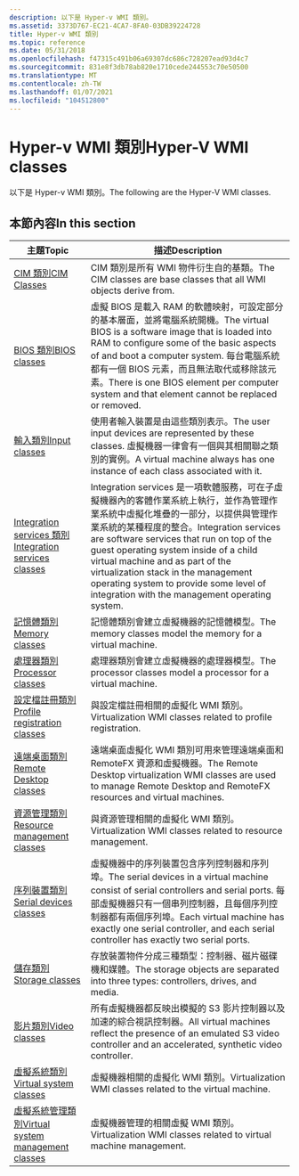 ```yaml
---
description: 以下是 Hyper-v WMI 類別。
ms.assetid: 3373D767-EC21-4CA7-8FA0-03DB39224728
title: Hyper-v WMI 類別
ms.topic: reference
ms.date: 05/31/2018
ms.openlocfilehash: f47315c491b06a69307dc686c728207ead93d4c7
ms.sourcegitcommit: 831e8f3db78ab820e1710cede244553c70e50500
ms.translationtype: MT
ms.contentlocale: zh-TW
ms.lasthandoff: 01/07/2021
ms.locfileid: "104512800"
---
```

# <a name="hyper-v-wmi-classes"></a><span data-ttu-id="8ada0-103">Hyper-v WMI 類別</span><span class="sxs-lookup"><span data-stu-id="8ada0-103">Hyper-V WMI classes</span></span>

<span data-ttu-id="8ada0-104">以下是 Hyper-v WMI 類別。</span><span class="sxs-lookup"><span data-stu-id="8ada0-104">The following are the Hyper-V WMI classes.</span></span>

## <a name="in-this-section"></a><span data-ttu-id="8ada0-105">本節內容</span><span class="sxs-lookup"><span data-stu-id="8ada0-105">In this section</span></span>



| <span data-ttu-id="8ada0-106">主題</span><span class="sxs-lookup"><span data-stu-id="8ada0-106">Topic</span></span>                                                                                 | <span data-ttu-id="8ada0-107">描述</span><span class="sxs-lookup"><span data-stu-id="8ada0-107">Description</span></span>                                                                                                                                                                                                                                                                                 |
|---------------------------------------------------------------------------------------|---------------------------------------------------------------------------------------------------------------------------------------------------------------------------------------------------------------------------------------------------------------------------------------------|
| [<span data-ttu-id="8ada0-108">CIM 類別</span><span class="sxs-lookup"><span data-stu-id="8ada0-108">CIM Classes</span></span>](cim-classes.md)<br/>                                             | <span data-ttu-id="8ada0-109">CIM 類別是所有 WMI 物件衍生自的基類。</span><span class="sxs-lookup"><span data-stu-id="8ada0-109">The CIM classes are base classes that all WMI objects derive from.</span></span><br/>                                                                                                                                                                                                               |
| [<span data-ttu-id="8ada0-110">BIOS 類別</span><span class="sxs-lookup"><span data-stu-id="8ada0-110">BIOS classes</span></span>](bios-classes.md)<br/>                                           | <span data-ttu-id="8ada0-111">虛擬 BIOS 是載入 RAM 的軟體映射，可設定部分的基本層面，並將電腦系統開機。</span><span class="sxs-lookup"><span data-stu-id="8ada0-111">The virtual BIOS is a software image that is loaded into RAM to configure some of the basic aspects of and boot a computer system.</span></span> <span data-ttu-id="8ada0-112">每台電腦系統都有一個 BIOS 元素，而且無法取代或移除該元素。</span><span class="sxs-lookup"><span data-stu-id="8ada0-112">There is one BIOS element per computer system and that element cannot be replaced or removed.</span></span><br/>                                                 |
| [<span data-ttu-id="8ada0-113">輸入類別</span><span class="sxs-lookup"><span data-stu-id="8ada0-113">Input classes</span></span>](input-classes.md)<br/>                                         | <span data-ttu-id="8ada0-114">使用者輸入裝置是由這些類別表示。</span><span class="sxs-lookup"><span data-stu-id="8ada0-114">The user input devices are represented by these classes.</span></span> <span data-ttu-id="8ada0-115">虛擬機器一律會有一個與其相關聯之類別的實例。</span><span class="sxs-lookup"><span data-stu-id="8ada0-115">A virtual machine always has one instance of each class associated with it.</span></span><br/>                                                                                                                                             |
| [<span data-ttu-id="8ada0-116">Integration services 類別</span><span class="sxs-lookup"><span data-stu-id="8ada0-116">Integration services classes</span></span>](integration-services-classes.md)<br/>           | <span data-ttu-id="8ada0-117">Integration services 是一項軟體服務，可在子虛擬機器內的客體作業系統上執行，並作為管理作業系統中虛擬化堆疊的一部分，以提供與管理作業系統的某種程度的整合。</span><span class="sxs-lookup"><span data-stu-id="8ada0-117">Integration services are software services that run on top of the guest operating system inside of a child virtual machine and as part of the virtualization stack in the management operating system to provide some level of integration with the management operating system.</span></span><br/> |
| [<span data-ttu-id="8ada0-118">記憶體類別</span><span class="sxs-lookup"><span data-stu-id="8ada0-118">Memory classes</span></span>](memory-classes.md)<br/>                                       | <span data-ttu-id="8ada0-119">記憶體類別會建立虛擬機器的記憶體模型。</span><span class="sxs-lookup"><span data-stu-id="8ada0-119">The memory classes model the memory for a virtual machine.</span></span><br/>                                                                                                                                                                                                                       |
| [<span data-ttu-id="8ada0-120">處理器類別</span><span class="sxs-lookup"><span data-stu-id="8ada0-120">Processor classes</span></span>](processor-classes.md)<br/>                                 | <span data-ttu-id="8ada0-121">處理器類別會建立虛擬機器的處理器模型。</span><span class="sxs-lookup"><span data-stu-id="8ada0-121">The processor classes model a processor for a virtual machine.</span></span><br/>                                                                                                                                                                                                                   |
| [<span data-ttu-id="8ada0-122">設定檔註冊類別</span><span class="sxs-lookup"><span data-stu-id="8ada0-122">Profile registration classes</span></span>](profile-registration-classes.md)<br/>           | <span data-ttu-id="8ada0-123">與設定檔註冊相關的虛擬化 WMI 類別。</span><span class="sxs-lookup"><span data-stu-id="8ada0-123">Virtualization WMI classes related to profile registration.</span></span><br/>                                                                                                                                                                                                                      |
| [<span data-ttu-id="8ada0-124">遠端桌面類別</span><span class="sxs-lookup"><span data-stu-id="8ada0-124">Remote Desktop classes</span></span>](remotefx-classes.md)<br/>                             | <span data-ttu-id="8ada0-125">遠端桌面虛擬化 WMI 類別可用來管理遠端桌面和 RemoteFX 資源和虛擬機器。</span><span class="sxs-lookup"><span data-stu-id="8ada0-125">The Remote Desktop virtualization WMI classes are used to manage Remote Desktop and RemoteFX resources and virtual machines.</span></span><br/>                                                                                                                                                     |
| [<span data-ttu-id="8ada0-126">資源管理類別</span><span class="sxs-lookup"><span data-stu-id="8ada0-126">Resource management classes</span></span>](resource-management-classes.md)<br/>             | <span data-ttu-id="8ada0-127">與資源管理相關的虛擬化 WMI 類別。</span><span class="sxs-lookup"><span data-stu-id="8ada0-127">Virtualization WMI classes related to resource management.</span></span><br/>                                                                                                                                                                                                                       |
| [<span data-ttu-id="8ada0-128">序列裝置類別</span><span class="sxs-lookup"><span data-stu-id="8ada0-128">Serial devices classes</span></span>](serial-devices-classes.md)<br/>                       | <span data-ttu-id="8ada0-129">虛擬機器中的序列裝置包含序列控制器和序列埠。</span><span class="sxs-lookup"><span data-stu-id="8ada0-129">The serial devices in a virtual machine consist of serial controllers and serial ports.</span></span> <span data-ttu-id="8ada0-130">每部虛擬機器只有一個串列控制器，且每個序列控制器都有兩個序列埠。</span><span class="sxs-lookup"><span data-stu-id="8ada0-130">Each virtual machine has exactly one serial controller, and each serial controller has exactly two serial ports.</span></span><br/>                                                                         |
| [<span data-ttu-id="8ada0-131">儲存類別</span><span class="sxs-lookup"><span data-stu-id="8ada0-131">Storage classes</span></span>](storage-classes.md)<br/>                                     | <span data-ttu-id="8ada0-132">存放裝置物件分成三種類型：控制器、磁片磁碟機和媒體。</span><span class="sxs-lookup"><span data-stu-id="8ada0-132">The storage objects are separated into three types: controllers, drives, and media.</span></span><br/>                                                                                                                                                                                              |
| [<span data-ttu-id="8ada0-133">影片類別</span><span class="sxs-lookup"><span data-stu-id="8ada0-133">Video classes</span></span>](video-classes.md)<br/>                                         | <span data-ttu-id="8ada0-134">所有虛擬機器都反映出模擬的 S3 影片控制器以及加速的綜合視訊控制器。</span><span class="sxs-lookup"><span data-stu-id="8ada0-134">All virtual machines reflect the presence of an emulated S3 video controller and an accelerated, synthetic video controller.</span></span><br/>                                                                                                                                                     |
| [<span data-ttu-id="8ada0-135">虛擬系統類別</span><span class="sxs-lookup"><span data-stu-id="8ada0-135">Virtual system classes</span></span>](virtual-system-classes.md)<br/>                       | <span data-ttu-id="8ada0-136">虛擬機器相關的虛擬化 WMI 類別。</span><span class="sxs-lookup"><span data-stu-id="8ada0-136">Virtualization WMI classes related to the virtual machine.</span></span><br/>                                                                                                                                                                                                                       |
| [<span data-ttu-id="8ada0-137">虛擬系統管理類別</span><span class="sxs-lookup"><span data-stu-id="8ada0-137">Virtual system management classes</span></span>](virtual-system-management-classes.md)<br/> | <span data-ttu-id="8ada0-138">虛擬機器管理的相關虛擬 WMI 類別。</span><span class="sxs-lookup"><span data-stu-id="8ada0-138">Virtualization WMI classes related to virtual machine management.</span></span><br/>                                                                                                                                                                                                                |



 

 

 




